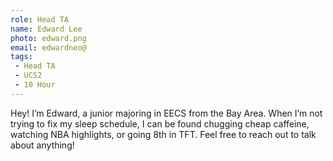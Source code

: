 ```yaml
---
role: Head TA
name: Edward Lee
photo: edward.png
email: edwardneo@
tags:
 - Head TA
 - UCS2
 - 10 Hour
---
```

Hey! I’m Edward, a junior majoring in EECS from the Bay Area. When I’m not trying to fix my sleep schedule, I can be found chugging cheap caffeine, watching NBA highlights, or going 8th in TFT. Feel free to reach out to talk about anything!